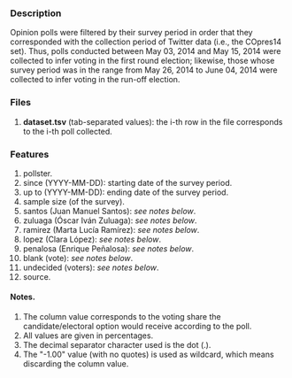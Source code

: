 ### Description
Opinion polls were filtered by their survey period in order that they corresponded with the collection period of Twitter data (i.e., the COpres14 set). Thus, polls conducted between May 03, 2014 and May 15, 2014 were collected to infer voting in the first round election; likewise, those whose survey period was in the range from May 26, 2014 to June 04, 2014 were collected to infer voting in the run-off election.

### Files
1. **dataset.tsv** (tab-separated values): the i-th row in the file corresponds to the i-th poll collected.

### Features
1. pollster.
2. since (YYYY-MM-DD): starting date of the survey period.
3. up to (YYYY-MM-DD): ending date of the survey period.
4. sample size (of the survey).
5. santos (Juan Manuel Santos): _see notes below_.
6. zuluaga (Óscar Iván Zuluaga): _see notes below_.
7. ramirez (Marta Lucía Ramírez): _see notes below_.
8. lopez (Clara López): _see notes below_.
9. penalosa (Enrique Peñalosa): _see notes below_.
10. blank (vote): _see notes below_.
11. undecided (voters): _see notes below_.
12. source.

#### Notes.
1. The column value corresponds to the voting share the candidate/electoral option would receive according to the poll.
2. All values are given in percentages.
3. The decimal separator character used is the dot (.).
4. The "-1.00" value (with no quotes) is used as wildcard, which means discarding the column value.
